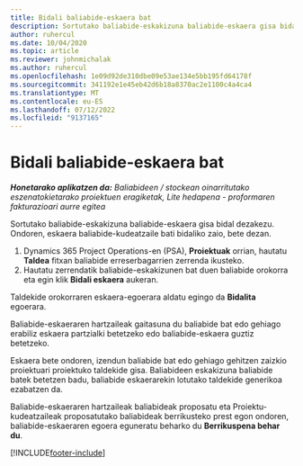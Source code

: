 ```yaml
---
title: Bidali baliabide-eskaera bat
description: Sortutako baliabide-eskakizuna baliabide-eskaera gisa bidal dezakezu. Ondoren, eskaera baliabide-kudeatzaile bati bidaliko zaio, bete dezan.
author: ruhercul
ms.date: 10/04/2020
ms.topic: article
ms.reviewer: johnmichalak
ms.author: ruhercul
ms.openlocfilehash: 1e09d92de310dbe09e53ae134e5bb195fd64178f
ms.sourcegitcommit: 341192e1e45eb42d6b18a8370ac2e1100c4a4ca4
ms.translationtype: MT
ms.contentlocale: eu-ES
ms.lasthandoff: 07/12/2022
ms.locfileid: "9137165"
---
```

# <a name="submit-a-resource-request"></a>Bidali baliabide-eskaera bat

_**Honetarako aplikatzen da:** Baliabideen / stockean oinarritutako eszenatokietarako proiektuen eragiketak, Lite hedapena - proformaren fakturazioari aurre egitea_

Sortutako baliabide-eskakizuna baliabide-eskaera gisa bidal dezakezu. Ondoren, eskaera baliabide-kudeatzaile bati bidaliko zaio, bete dezan.

1. Dynamics 365 Project Operations-en (PSA), **Proiektuak** orrian, hautatu **Taldea** fitxan baliabide erreserbagarrien zerrenda ikusteko. 
2. Hautatu zerrendatik baliabide-eskakizunen bat duen baliabide orokorra eta egin klik **Bidali eskaera** aukeran.

Taldekide orokorraren eskaera-egoerara aldatu egingo da **Bidalita** egoerara.

Baliabide-eskaeraren hartzaileak gaitasuna du baliabide bat edo gehiago erabiliz eskaera partzialki betetzeko edo baliabide-eskaera guztiz betetzeko.

Eskaera bete ondoren, izendun baliabide bat edo gehiago gehitzen zaizkio proiektuari proiektuko taldekide gisa. Baliabideen eskakizuna baliabide batek betetzen badu, baliabide eskaerarekin lotutako taldekide generikoa ezabatzen da. 

Baliabide-eskaeraren hartzaileak baliabideak proposatu eta Proiektu-kudeatzaileak proposatutako baliabideak berrikusteko prest egon ondoren, baliabide-eskaeraren egoera eguneratu beharko du **Berrikuspena behar du**.


[!INCLUDE[footer-include](../includes/footer-banner.md)]
